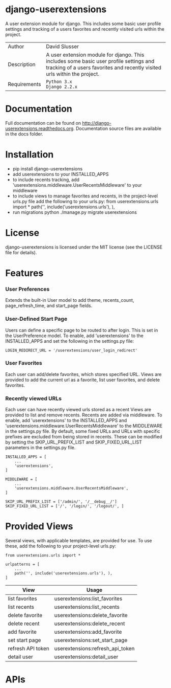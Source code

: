 # django-userextensions
A user extension module for django. This includes some basic user profile settings and 
tracking of a users favorites and recently visited urls within the project. 

| | |
|--------------|------|
| Author       | David Slusser |
| Description  | A user extension module for django. This includes some basic user profile settings and tracking of a users favorites and recently visited urls within the project. |
| Requirements | `Python 3.x`<br>`Django 2.2.x` |


# Documentation
Full documentation can be found on http://django-userextensions.readthedocs.org. 
Documentation source files are available in the docs folder.


# Installation 
- pip install django-userextensions
- add userextensions to your INSTALLED_APPS
- to include recents tracking, add 'userextensions.middleware.UserRecentsMiddleware' to your middleware
- to include views to manage favorites and recents, in the project-level urls.py file add the following to your urls.py:
    from userextensions.urls import *
    path('', include('userextensions.urls'), ), 
- run migrations python ./manage.py migrate userextensions


# License
django-userextensions is licensed under the MIT license (see the LICENSE file for details).


# Features

### User Preferences
Extends the built-in User model to add theme, recents_count, page_refresh_time, and start_page fields.

### User-Defined Start Page
Users can define a specific page to be routed to after login. This is set in the UserPreference model.
To enable, add 'userextensions' to the INSTALLED_APPS and set the following in the settings.py file: 

    LOGIN_REDIRECT_URL = '/userextensions/user_login_redirect'

### User Favorites
Each user can add/delete favorites, which stores specified URL. Views are provided to add the current url as a favorite, list user favorites, and delete favorites.

### Recently viewed URLs
Each user can have recently viewed urls stored as a recent Views are provided to list and remove recents. Recents are added via middleware. 
To enable, add 'userextensions' to the INSTALLED_APPS and 'userextensions.middleware.UserRecentsMiddleware' to the MIDDLEWARE in the settings.py file. 
By default, some fixed URLs and URLs with specific prefixes are excluded from being stored in recents. These can be modified by setting the SKIP_URL_PREFIX_LIST and SKIP_FIXED_URL_LIST parameters in the settings.py file.

    INSTALLED_APPS = [
        ...
        'userextensions',
    ]

    MIDDLEWARE = [
        ...
        'userextensions.middleware.UserRecentsMiddleware',
    ]

    SKIP_URL_PREFIX_LIST = ['/admin/', '/__debug__/']
    SKIP_FIXED_URL_LIST = ['/', '/login/', '/logout/', ]


# Provided Views
Several views, with applicable templates, are provided for use. To use these, add the following to your project-level urls.py:

    from userextensions.urls import *
    
    urlpatterns = [
        ...
        path('', include('userextensions.urls'), ),
    ]


| View | Usage |
|--------------|------|
| list favorites | userextensions:list_favorites |
| list recents  | userextensions:list_recents |
| delete favorite | userextensions:delete_favorite |
| delete recent | userextensions:delete_recent |
| add favorite | userextensions:add_favorite |
| set start page | userextensions:set_start_page |
| refresh API token | userextensions:refresh_api_token |
| detail user | userextensions:detail_user |


# APIs
